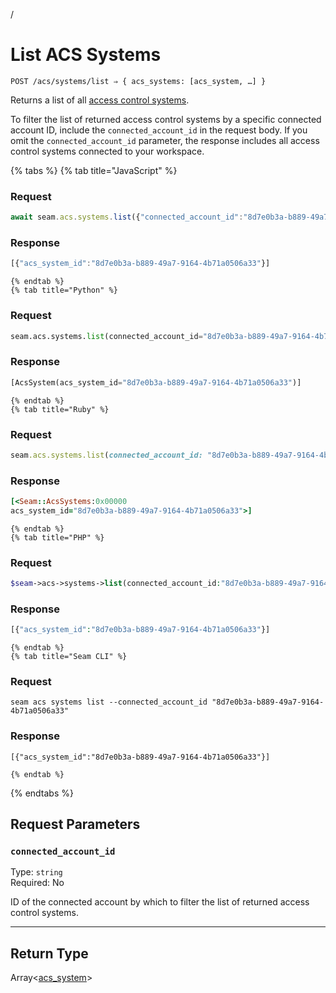 /
# List ACS Systems

```
POST /acs/systems/list ⇒ { acs_systems: [acs_system, …] }
```

Returns a list of all [access control systems](../../../capability-guides/access-systems.md).

To filter the list of returned access control systems by a specific connected account ID, include the 
`connected_account_id` in the request body. If you omit the `connected_account_id` parameter, the 
response includes all access control systems connected to your workspace.

{% tabs %}
    {% tab title="JavaScript" %}
  ### Request
  ```javascript
  await seam.acs.systems.list({"connected_account_id":"8d7e0b3a-b889-49a7-9164-4b71a0506a33"})
  ```

  ### Response
  ```javascript
  [{"acs_system_id":"8d7e0b3a-b889-49a7-9164-4b71a0506a33"}]
  ```
    {% endtab %}
    {% tab title="Python" %}
  ### Request
  ```python
  seam.acs.systems.list(connected_account_id="8d7e0b3a-b889-49a7-9164-4b71a0506a33")
  ```

  ### Response
  ```python
  [AcsSystem(acs_system_id="8d7e0b3a-b889-49a7-9164-4b71a0506a33")]
  ```
    {% endtab %}
    {% tab title="Ruby" %}
  ### Request
  ```ruby
  seam.acs.systems.list(connected_account_id: "8d7e0b3a-b889-49a7-9164-4b71a0506a33")
  ```

  ### Response
  ```ruby
  [<Seam::AcsSystems:0x00000
acs_system_id="8d7e0b3a-b889-49a7-9164-4b71a0506a33">]
  ```
    {% endtab %}
    {% tab title="PHP" %}
  ### Request
  ```php
  $seam->acs->systems->list(connected_account_id:"8d7e0b3a-b889-49a7-9164-4b71a0506a33")
  ```

  ### Response
  ```php
  [{"acs_system_id":"8d7e0b3a-b889-49a7-9164-4b71a0506a33"}]
  ```
    {% endtab %}
    {% tab title="Seam CLI" %}
  ### Request
  ```seam_cli
  seam acs systems list --connected_account_id "8d7e0b3a-b889-49a7-9164-4b71a0506a33"
  ```

  ### Response
  ```seam_cli
  [{"acs_system_id":"8d7e0b3a-b889-49a7-9164-4b71a0506a33"}]
  ```
    {% endtab %}
{% endtabs %}

## Request Parameters

### `connected_account_id`

Type: `string`\
Required: No

ID of the connected account by which to filter the list of returned access control systems.

---

## Return Type

Array<[acs_system](../README.md)>
